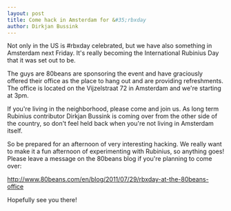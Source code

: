 ```yaml
---
layout: post
title: Come hack in Amsterdam for &#35;rbxday
author: Dirkjan Bussink
---
```


Not only in the US is &#35;rbxday celebrated, but we have also something
in Amsterdam next Friday. It's really becoming the International Rubinius
Day that it was set out to be.

The guys are 80beans are sponsoring the event and have graciously offered
their office as the place to hang out and are providing refreshments. The
office is located on the Vijzelstraat 72 in Amsterdam and we're starting
at 3pm.

If you're living in the neighborhood, please come and join us. As long
term Rubinius contributor Dirkjan Bussink is coming over from the other side of
the country, so don't feel held back when you're not living in Amsterdam
itself.

So be prepared for an afternoon of very interesting hacking. We really want
to make it a fun afternoon of experimenting with Rubinius, so anything
goes! Please leave a message on the 80beans blog if you're planning to come over:

http://www.80beans.com/en/blog/2011/07/29/rbxday-at-the-80beans-office

Hopefully see you there!

